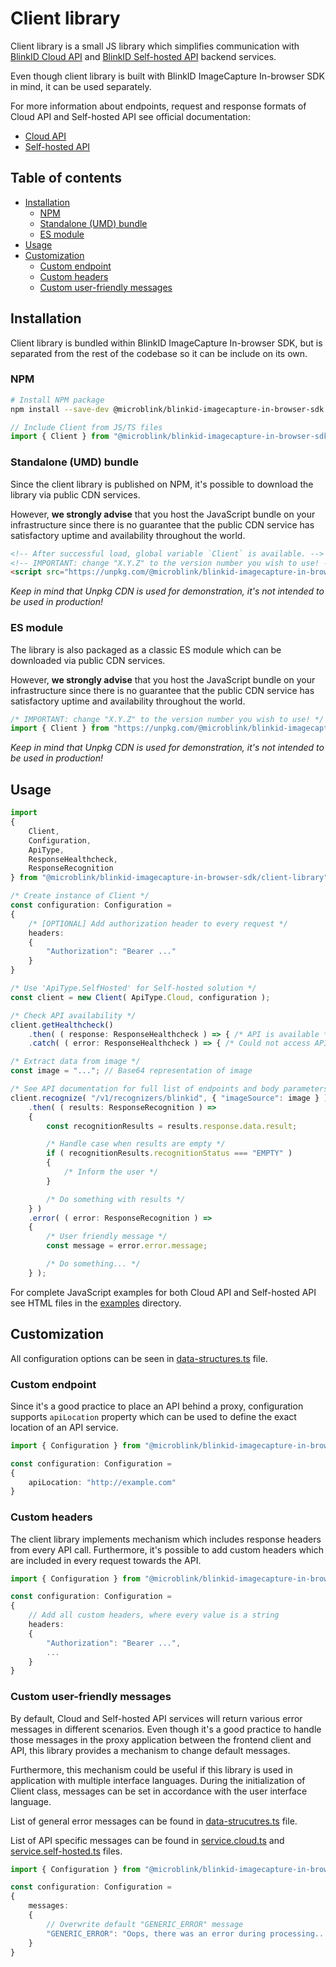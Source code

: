 # Client library

Client library is a small JS library which simplifies communication with [BlinkID Cloud API](https://microblink.com/products/blinkid/cloud-api) and [BlinkID Self-hosted API](https://microblink.com/products/blinkid/self-hosted-api) backend services.

Even though client library is built with BlinkID ImageCapture In-browser SDK in mind, it can be used separately.

For more information about endpoints, request and response formats of Cloud API and Self-hosted API see official documentation:

* [Cloud API](https://microblink.com/docs/cloudapi/overview.html#introduction)
* [Self-hosted API](https://hub.docker.com/r/microblink/api/)

## Table of contents

* [Installation](#installation)
    * [NPM](#installation-npm)
    * [Standalone (UMD) bundle](#installation-standalone-bundle)
    * [ES module](#installation-es-module)
* [Usage](#usage)
* [Customization](#customization)
    * [Custom endpoint](#custom-endpoint)
    * [Custom headers](#custom-headers)
    * [Custom user-friendly messages](#custom-user-friendly-messages)

## <a name="installation"></a> Installation

Client library is bundled within BlinkID ImageCapture In-browser SDK, but is separated from the rest of the codebase so it can be include on its own.

### <a name="installation-npm"></a> NPM

```sh
# Install NPM package
npm install --save-dev @microblink/blinkid-imagecapture-in-browser-sdk
```

```javascript
// Include Client from JS/TS files
import { Client } from "@microblink/blinkid-imagecapture-in-browser-sdk";
```

### <a name="installation-standalone-bundle"></a> Standalone (UMD) bundle

Since the client library is published on NPM, it's possible to download the library via public CDN services.

However, **we strongly advise** that you host the JavaScript bundle on your infrastructure since there is no guarantee that the public CDN service has satisfactory uptime and availability throughout the world.

```html
<!-- After successful load, global variable `Client` is available. -->
<!-- IMPORTANT: change "X.Y.Z" to the version number you wish to use! -->
<script src="https://unpkg.com/@microblink/blinkid-imagecapture-in-browser-sdk@X.Y.Z/client-library/dist/client-library.min.js"></script>
```

*Keep in mind that Unpkg CDN is used for demonstration, it's not intended to be used in production!*

### <a name="installation-es-module"></a> ES module

The library is also packaged as a classic ES module which can be downloaded via public CDN services.

However, **we strongly advise** that you host the JavaScript bundle on your infrastructure since there is no guarantee that the public CDN service has satisfactory uptime and availability throughout the world.

```js
/* IMPORTANT: change "X.Y.Z" to the version number you wish to use! */
import { Client } from "https://unpkg.com/@microblink/blinkid-imagecapture-in-browser-sdk@X.Y.Z/client-library/es/client-library.mjs";
```

*Keep in mind that Unpkg CDN is used for demonstration, it's not intended to be used in production!*

## <a name="usage"></a> Usage

```typescript
import
{ 
    Client,
    Configuration,
    ApiType,
    ResponseHealthcheck,
    ResponseRecognition
} from "@microblink/blinkid-imagecapture-in-browser-sdk/client-library";

/* Create instance of Client */
const configuration: Configuration =
{
    /* [OPTIONAL] Add authorization header to every request */
    headers:
    {
        "Authorization": "Bearer ..."
    }
}

/* Use 'ApiType.SelfHosted' for Self-hosted solution */
const client = new Client( ApiType.Cloud, configuration );

/* Check API availability */
client.getHealthcheck()
    .then( ( response: ResponseHealthcheck ) => { /* API is available */ } )
    .catch( ( error: ResponseHealthcheck ) => { /* Could not access API */ } );

/* Extract data from image */
const image = "..."; // Base64 representation of image

/* See API documentation for full list of endpoints and body parameters */
client.recognize( "/v1/recognizers/blinkid", { "imageSource": image } )
    .then( ( results: ResponseRecognition ) =>
    {
        const recognitionResults = results.response.data.result;

        /* Handle case when results are empty */
        if ( recognitionResults.recognitionStatus === "EMPTY" )
        {
            /* Inform the user */
        }

        /* Do something with results */
    } )
    .error( ( error: ResponseRecognition ) =>
    {
        /* User friendly message */
        const message = error.error.message;

        /* Do something... */
    } );
```

For complete JavaScript examples for both Cloud API and Self-hosted API see HTML files in the [examples](examples) directory.

## <a name="customization"></a> Customization

All configuration options can be seen in [data-structures.ts](src/data-structures.ts) file.

### <a name="custom-endpoint"></a> Custom endpoint

Since it's a good practice to place an API behind a proxy, configuration supports `apiLocation` property which can be used to define the exact location of an API service.

```typescript
import { Configuration } from "@microblink/blinkid-imagecapture-in-browser-sdk/client-library";

const configuration: Configuration =
{
    apiLocation: "http://example.com"
}
```

### <a name="custom-headers"></a> Custom headers

The client library implements mechanism which includes response headers from every API call. Furthermore, it's possible to add custom headers which are included in every request towards the API.

```typescript
import { Configuration } from "@microblink/blinkid-imagecapture-in-browser-sdk/client-library";

const configuration: Configuration =
{
    // Add all custom headers, where every value is a string
    headers:
    {
        "Authorization": "Bearer ...",
        ...
    }
}
```

### <a name="custom-user-friendly-messages"></a> Custom user-friendly messages

By default, Cloud and Self-hosted API services will return various error messages in different scenarios. Even though it's a good practice to handle those messages in the proxy application between the frontend client and API, this library provides a mechanism to change default messages.

Furthermore, this mechanism could be useful if this library is used in application with multiple interface languages. During the initialization of Client class, messages can be set in accordance with the user interface language.

List of general error messages can be found in [data-strucutres.ts](src/data-structures.ts) file.

List of API specific messages can be found in [service.cloud.ts](src/service.cloud.ts) and [service.self-hosted.ts](src/service.self-hosted.ts) files.

```typescript
import { Configuration } from "@microblink/blinkid-imagecapture-in-browser-sdk/client-library";

const configuration: Configuration =
{
    messages:
    {
        // Overwrite default "GENERIC_ERROR" message
        "GENERIC_ERROR": "Oops, there was an error during processing..."
    }
}
```
